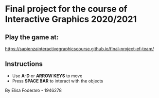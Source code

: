 # Final project for the course of Interactive Graphics 2020/2021

## Play the game at:
https://sapienzainteractivegraphicscourse.github.io/final-project-ef-team/

## Instructions

 - Use **A-D** or **ARROW KEYS** to move
 - Press **SPACE BAR** to interact with the objects

By Elisa Foderaro - 1946278
